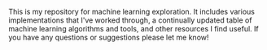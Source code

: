 This is my repository for machine learning exploration. It includes various implementations that I've worked through, a continually updated table of machine learning algorithms and tools, and other resources I find useful. If you have any questions or suggestions please let me know!
